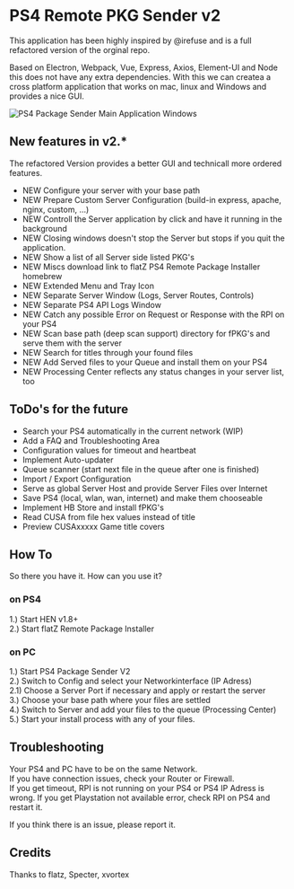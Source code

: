 # PS4 Remote PKG Sender v2  

This application has been highly inspired by @irefuse and is a full refactored version of the orginal repo.  

Based on Electron, Webpack, Vue, Express, Axios, Element-UI and Node this does not have any extra
dependencies. With this we can createa a cross platform application that works on mac, linux and Windows
and provides a nice GUI.  

![PS4 Package Sender Main Application Windows](https://cdn.discordapp.com/attachments/463406779599028265/926965282000474122/unknown.png)

## New features in v2.*
The refactored Version provides a better GUI and technicall more ordered features.  
* NEW Configure your server with your base path
* NEW Prepare Custom Server Configuration (build-in express, apache, nginx, custom, ...)  
* NEW Controll the Server application by click and have it running in the background  
* NEW Closing windows doesn't stop the Server but stops if you quit the application.   
* NEW Show a list of all Server side listed PKG's  
* NEW Miscs download link to flatZ PS4 Remote Package Installer homebrew  
* NEW Extended Menu and Tray Icon  
* NEW Separate Server Window (Logs, Server Routes, Controls)
* NEW Separate PS4 API Logs Window  
* NEW Catch any possible Error on Request or Response with the RPI on your PS4  
* NEW Scan base path (deep scan support) directory for fPKG's and serve them with the server  
* NEW Search for titles through your found files    
* NEW Add Served files to your Queue and install them on your PS4  
* NEW Processing Center reflects any status changes in your server list, too     

## ToDo's for the future
* Search your PS4 automatically in the current network (WIP)  
* Add a FAQ and Troubleshooting Area
* Configuration values for timeout and heartbeat  
* Implement Auto-updater  
* Queue scanner (start next file in the queue after one is finished)
* Import / Export Configuration  
* Serve as global Server Host and provide Server Files over Internet   
* Save PS4 (local, wlan, wan, internet) and make them chooseable  
* Implement HB Store and install fPKG's  
* Read CUSA from file hex values instead of title  
* Preview CUSAxxxxx Game title covers  

## How To  
So there you have it. How can you use it?  

### on PS4
1.) Start HEN v1.8+  
2.) Start flatZ Remote Package Installer  

### on PC  
1.) Start PS4 Package Sender V2   
2.) Switch to Config and select your Networkinterface (IP Adress)  
2.1) Choose a Server Port if necessary and apply or restart the server  
3.) Choose your base path where your files are settled  
4.) Switch to Server and add your files to the queue (Processing Center)  
5.) Start your install process with any of your files.  

## Troubleshooting  
Your PS4 and PC have to be on the same Network.  
If you have connection issues, check your Router or Firewall.  
If you get timeout, RPI is not running on your PS4 or PS4 IP Adress is wrong.
If you get Playstation not available error, check RPI on PS4 and restart it.  

If you think there is an issue, please report it.  

## Credits
Thanks to flatz, Specter, xvortex
